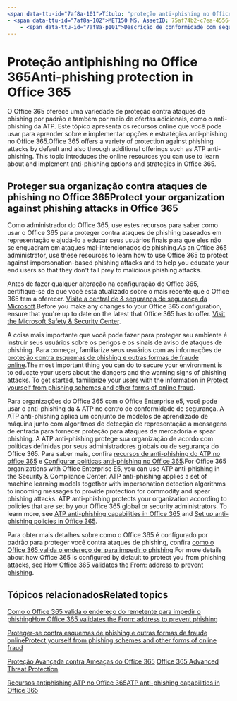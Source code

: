```yaml
---
<span data-ttu-id="7af8a-101">Título: "proteção anti-phishing no Office 365" MS. Author: Krowley Author: kccross Manager: laurawi MS. Date: 10/11/2018 MS. Audience: profissionais MS. Topic: artigo MS. Service: O365-seccomp localization_priority: normal Search. appverid:</span><span class="sxs-lookup"><span data-stu-id="7af8a-101">title: "Anti-phishing protection in Office 365" ms.author: krowley author: kccross manager: laurawi ms.date: 10/11/2018 ms.audience: ITPro ms.topic: article ms.service: O365-seccomp localization_priority: Normal search.appverid:</span></span>
- <span data-ttu-id="7af8a-102">MET150 MS. AssetID: 75af74b2-c7ea-4556-a912-8c48e07271d3 MS. Collection:</span><span class="sxs-lookup"><span data-stu-id="7af8a-102">MET150 ms.assetid: 75af74b2-c7ea-4556-a912-8c48e07271d3   ms.collection:</span></span>
    - <span data-ttu-id="7af8a-p101">Descrição de conformidade com segurança M365: "o Office 365 oferece uma variedade de proteção contra ataques de phishing por padrão e também por meio de ofertas adicionais, como o anti-phishing da ATP. Este tópico apresenta os recursos online que você pode usar para aprender sobre e implementar opções e estratégias anti-phishing no Office 365.</span><span class="sxs-lookup"><span data-stu-id="7af8a-p101">M365-security-compliance description: "Office 365 offers a variety of protection against phishing attacks by default and also through additional offerings such as ATP anti-phishing. This topic introduces the online resources you can use to learn about and implement anti-phishing options and strategies in Office 365."</span></span>
---
```


# <a name="anti-phishing-protection-in-office-365"></a><span data-ttu-id="7af8a-105">Proteção antiphishing no Office 365</span><span class="sxs-lookup"><span data-stu-id="7af8a-105">Anti-phishing protection in Office 365</span></span>

<span data-ttu-id="7af8a-p102">O Office 365 oferece uma variedade de proteção contra ataques de phishing por padrão e também por meio de ofertas adicionais, como o anti-phishing da ATP. Este tópico apresenta os recursos online que você pode usar para aprender sobre e implementar opções e estratégias anti-phishing no Office 365.</span><span class="sxs-lookup"><span data-stu-id="7af8a-p102">Office 365 offers a variety of protection against phishing attacks by default and also through additional offerings such as ATP anti-phishing. This topic introduces the online resources you can use to learn about and implement anti-phishing options and strategies in Office 365.</span></span>
  
## <a name="protect-your-organization-against-phishing-attacks-in-office-365"></a><span data-ttu-id="7af8a-108">Proteger sua organização contra ataques de phishing no Office 365</span><span class="sxs-lookup"><span data-stu-id="7af8a-108">Protect your organization against phishing attacks in Office 365</span></span>

<span data-ttu-id="7af8a-109">Como administrador do Office 365, use estes recursos para saber como usar o Office 365 para proteger contra ataques de phishing baseados em representação e ajudá-lo a educar seus usuários finais para que eles não se enquadram em ataques mal-intencionados de phishing.</span><span class="sxs-lookup"><span data-stu-id="7af8a-109">As an Office 365 administrator, use these resources to learn how to use Office 365 to protect against impersonation-based phishing attacks and to help you educate your end users so that they don't fall prey to malicious phishing attacks.</span></span>
  
<span data-ttu-id="7af8a-p103">Antes de fazer qualquer alteração na configuração do Office 365, certifique-se de que você está atualizado sobre o mais recente que o Office 365 tem a oferecer. [Visite a central de &amp; segurança de segurança da Microsoft](https://www.microsoft.com/security/default.aspx).</span><span class="sxs-lookup"><span data-stu-id="7af8a-p103">Before you make any changes to your Office 365 configuration, ensure that you're up to date on the latest that Office 365 has to offer. [Visit the Microsoft Safety &amp; Security Center](https://www.microsoft.com/security/default.aspx).</span></span>
  
<span data-ttu-id="7af8a-p104">A coisa mais importante que você pode fazer para proteger seu ambiente é instruir seus usuários sobre os perigos e os sinais de aviso de ataques de phishing. Para começar, familiarize seus usuários com as informações de [proteção contra esquemas de phishing e outras formas de fraude online](https://support.office.com/article/f84750b4-2f2c-46c3-89f6-e65f7f8c3546).</span><span class="sxs-lookup"><span data-stu-id="7af8a-p104">The most important thing you can do to secure your environment is to educate your users about the dangers and the warning signs of phishing attacks. To get started, familiarize your users with the information in [Protect yourself from phishing schemes and other forms of online fraud](https://support.office.com/article/f84750b4-2f2c-46c3-89f6-e65f7f8c3546).</span></span>
  
<span data-ttu-id="7af8a-p105">Para organizações do Office 365 com o Office Enterprise e5, você pode usar o anti-phishing da &amp; ATP no centro de conformidade de segurança. A ATP anti-phishing aplica um conjunto de modelos de aprendizado de máquina junto com algoritmos de detecção de representação a mensagens de entrada para fornecer proteção para ataques de mercadoria e spear phishing. A ATP anti-phishing protege sua organização de acordo com políticas definidas por seus administradores globais ou de segurança do Office 365. Para saber mais, confira [recursos de anti-phishing do ATP no office 365](atp-anti-phishing.md) e [Configurar políticas anti-phishing no Office 365](set-up-anti-phishing-policies.md).</span><span class="sxs-lookup"><span data-stu-id="7af8a-p105">For Office 365 organizations with Office Enterprise E5, you can use ATP anti-phishing in the Security &amp; Compliance Center. ATP anti-phishing applies a set of machine learning models together with impersonation detection algorithms to incoming messages to provide protection for commodity and spear phishing attacks. ATP anti-phishing protects your organization according to policies that are set by your Office 365 global or security administrators. To learn more, see [ATP anti-phishing capabilities in Office 365](atp-anti-phishing.md) and [Set up anti-phishing policies in Office 365](set-up-anti-phishing-policies.md).</span></span>
  
<span data-ttu-id="7af8a-118">Para obter mais detalhes sobre como o Office 365 é configurado por padrão para proteger você contra ataques de phishing, confira [como o Office 365 valida o endereço de: para impedir o phishing](how-office-365-validates-the-from-address.md).</span><span class="sxs-lookup"><span data-stu-id="7af8a-118">For more details about how Office 365 is configured by default to protect you from phishing attacks, see [How Office 365 validates the From: address to prevent phishing](how-office-365-validates-the-from-address.md).</span></span>
  
## <a name="related-topics"></a><span data-ttu-id="7af8a-119">Tópicos relacionados</span><span class="sxs-lookup"><span data-stu-id="7af8a-119">Related topics</span></span>

[<span data-ttu-id="7af8a-120">Como o Office 365 valida o endereço do remetente para impedir o phishing</span><span class="sxs-lookup"><span data-stu-id="7af8a-120">How Office 365 validates the From: address to prevent phishing</span></span>](how-office-365-validates-the-from-address.md)
  
[<span data-ttu-id="7af8a-121">Proteger-se contra esquemas de phishing e outras formas de fraude online</span><span class="sxs-lookup"><span data-stu-id="7af8a-121">Protect yourself from phishing schemes and other forms of online fraud</span></span>](https://support.office.com/article/f84750b4-2f2c-46c3-89f6-e65f7f8c3546)
  
<span data-ttu-id="7af8a-122">[Proteção Avançada contra Ameaças do Office 365](office-365-atp.md) </span><span class="sxs-lookup"><span data-stu-id="7af8a-122">[Office 365 Advanced Threat Protection](office-365-atp.md)</span></span>
  
[<span data-ttu-id="7af8a-123">Recursos antiphishing ATP no Office 365</span><span class="sxs-lookup"><span data-stu-id="7af8a-123">ATP anti-phishing capabilities in Office 365</span></span>](atp-anti-phishing.md)
  

